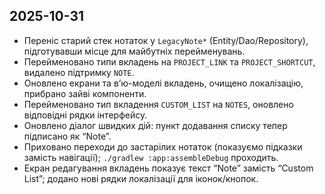 ## 2025-10-31
- Переніс старий стек нотаток у `LegacyNote*` (Entity/Dao/Repository), підготувавши місце для майбутніх перейменувань.
- Перейменовано типи вкладень на `PROJECT_LINK` та `PROJECT_SHORTCUT`, видалено підтримку `NOTE`.
- Оновлено екрани та вʼю-моделі вкладень, очищено локалізацію, прибрано зайві компоненти.
- Перейменовано тип вкладення `CUSTOM_LIST` на `NOTES`, оновлено відповідні рядки інтерфейсу.
- Оновлено діалог швидких дій: пункт додавання списку тепер підписано як “Note”.
- Приховано переходи до застарілих нотаток (показуємо підказки замість навігації); `./gradlew :app:assembleDebug` проходить.
- Екран редагування вкладень показує текст “Note” замість “Custom List”; додано нові рядки локалізації для іконок/кнопок.
